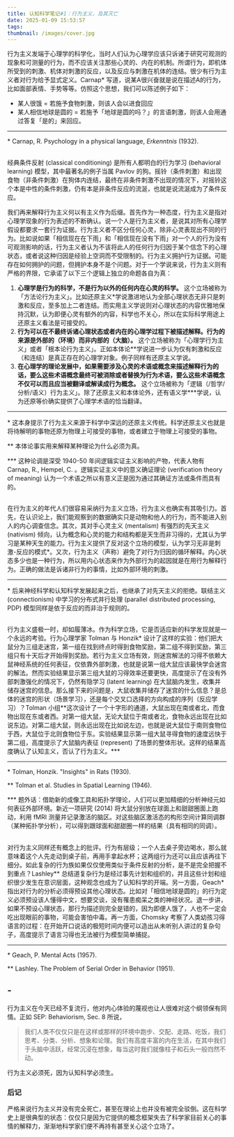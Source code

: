 ```yaml
---
title: 认知科学笔记#1：行为主义，及其灭亡
date: 2025-01-09 15:53:57
tags:
thumbnail: /images/cover.jpg
---
```


行为主义发端于心理学的科学化，当时人们认为心理学应该只诉诸于研究可观测的现象和可测量的行为，而不应该关注那些心灵的、内在的机制。所谓行为，即机体所受到的刺激、机体对刺激的反应，以及反应与刺激在机体的连结。很少有行为主义者对行为给予显式定义。Carnap* 写道，说某A很兴奋就是说在描述A的行为，比如面部表情、手势等等。仿照这个思想，我们可以陈述例子如下：

- 某人很饿 = 若施予食物刺激，则该人会以进食回应
- 某人相信地球是圆的 = 若施予「地球是圆的吗？」的言语刺激，则该人会用通过答复「是的」来回应。

---
\* Carnap, R. Psychology in a physical language, *Erkenntnis* (1932). 

## 

经典条件反射 (classical conditioning) 是所有人都明白的行为学习 (behavioral learning) 模型，其中最著名的例子当属 Pavlov 的狗。摇铃（条件刺激）和出现食物（非条件刺激）在狗体内连结，最终在非条件刺激不出现的情况下，对摇铃这个本是中性的条件刺激，仍有本是非条件反应的流涎，也就是说流涎成为了条件反应。

我们再来解释行为主义何以有主义作为后缀。首先作为一种态度，行为主义是指对心理学现象的行为表述的不断确认。说一个人是行为主义者，是说其对所有心理学假设都要求一套行为证据。行为主义者不区分任何心灵，除非心灵表现出不同的行为。比如说如果「相信现在在下雨」和「相信现在没有下雨」对一个人的行为没有可观测影响的话，行为主义者认为不该将此人的任何行为归因于某个信念下的心理状态，或者说这种归因是经验上空洞而不受限制的。行为主义拥护行为证据。可能存在如何拥护的问题，但拥护本身不是个问题。对于一个学说来说，行为主义则有严格的界限，它承诺了以下三个逻辑上独立的命题各自为真：

1. **心理学是行为的科学，不是行为以外的任何内在心灵的科学。** 这个立场被称为「方法论行为主义」。比如还原主义*学说激进地认为全部心理状态无非只是刺激和反应，至多加上二者连结。而实用主义学说则对心理状态的内容优雅地保持沉默，认为即便心灵有额外的内容，科学也不关心，所以在实际科学用途上还原主义看法是可接受的。
2. **行为可以在不最终诉诸心理状态或者内在的心理学过程下被描述解释。行为的来源是外部的（环境）而非内部的（大脑）。** 这个立场被称为「心理学行为主义」或者「根本论行为主义」。正如本体论\*\*学说进一步认为仅有刺激和反应（和连结）是真正存在的心理学对象。例子同样有还原主义学说。
3. **在心理学的理论发展中，如果需要涉及心灵的术语或概念来描述解释行为的话，要么这些术语概念最终可被消除或者替换为行为术语，要么这些术语概念不仅可以而且应当被翻译或解读成行为概念。** 这个立场被称为「逻辑（/哲学/分析/语义）行为主义」。除了还原主义和本体论外，还有语义学\*\*\*学说，认为还原等价确实提供了心理学术语的恰当翻译。

---
\* 这本身提示了行为主义来源于科学中深远的还原主义传统。科学还原主义也就是将待解明的事物还原为物理上可接受的事物，或者建立于物理上可接受的事物。

** 本体论事实用来解释某种理论为什么必须为真。

*** 这种论调是深受 1940-50 年间逻辑实证主义影响的产物，代表人物有 Carnap, R., Hempel, C. 。逻辑实证主义中的意义确证理论 (verification theory of meaning) 认为一个术语之所以有意义正是因为通过其确证方法或条件而具有的。

##

在行为主义的年代人们很容易采纳行为主义立场，行为主义也确实有其吸引力。首先，在认识论上，我们能观察到的数据确实只是动物和他人的行为，而不能进入别人的内心调查信念。其次，其对手心灵主义 (mentalism) 有强烈的先天主义 (nativism) 倾向，认为概念和心灵的能力和结构都是天生而非习得的，尤其认为学习是某种天生的能力。行为主义提供了反对这个立场的模型，认为学习无非是刺激-反应的模式*。又次，行为主义（声称）避免了对行为归因的循环解释。内心状态多少也是一种行为，所以用内心状态来作为外部行为的起因就是在用行为解释行为。正确的做法是诉诸非行为的事情，比如外部环境的刺激。

---
\* 后来神经科学和认知科学发展起来之后，也继承了对先天主义的拒绝。联结主义 (connectionism) 中学习的分布式并行处理 (parallel distributed processing, PDP) 模型同样是依于反应的而非治于规则的。

##

行为主义盛极一时，却如履薄冰。作为科学立场，它是否适应新的科学发现就是一个永远的考验。行为心理学家 Tolman 与 Honzik* 设计了这样的实验：他们把大鼠分为三组走迷宫，第一组在找到终点时得到食物奖励，第二组不得到奖励，第三组只有十天后才开始得到奖励。若行为主义立场有效，则迷宫解法的习得不依赖大鼠神经系统的任何表征，仅依靠外部刺激，也就是说第一组大鼠应该最快学会迷宫的解法。然而实验结果显示第三组大鼠的习得效率还要更快，高度提示了在没有外部刺激强化的情况下，仍然有隐学习 (latent learning) 在大鼠脑内发生，收集并储存迷宫的信息。那么接下来的问题是，大鼠收集并储存了迷宫的什么信息？是总体的迷宫的形状（场景学习），还是每个交叉口选择的方向构成的序列（反应学习）？Tolman 小组\*\*这次设计了一个十字形的通道，大鼠出现在南或者北，而食物出现在东或者西。对第一组大鼠，无论大鼠位于南或者北，食物永远出现在比如说东边。对第二组大鼠，则永远出现在比如说左边，也就是说大鼠位于南则食物位于西，大鼠位于北则食物位于东。实验结果显示第一组大鼠寻得食物的速度远快于第二组，高度提示了大鼠脑内表征 (represent) 了场景的整体形状。这样的结果高度确认了认知主义，否认了行为主义。\*\*\*

---
\* Tolman, Honzik. "Insights" in Rats (1930).

** Tolman et al. Studies in Spatial Learning (1946).

*** 题外话：借助新的成像工具和拓扑学理论，人们可以更加精细的分析神经元如何表征外部环境。新近一项研究 (2014) 将大鼠分别放在球面上和甜甜圈面上跑动，利用 fMRI 测量并记录激活的脑区。对这些脑区激活态的构形空间计算同调群（某种拓扑学分析），可以得到跟球面和甜甜圈一样的结果（具有相同的同调）。

##

对行为主义同样还有概念上的批评。行为有层级；一个人去桌子旁边喝水，那么就意味着这个人先走动到桌子前，再用手拿起水杯；这两组行为还可以且应该再往下细分。如此复杂的行为族如果仅仅使用类似于条件反射的分析，是不是完全把握不到重点？Lashley** 总结道复杂行为是经过事先计划和组织的，并且这些计划和组织很少发生在意识层面，这种观念也成为了认知科学的开端。另一方面，Geach* 指出对行为的分析必须得预设其他心理状态。比如对「相信地球是圆的」的行为定义必须预设该人懂得中文，想要交谈，没有罹患痴呆之类的神经状况。退一步讲，如果不预设心理状态，那行为描述则完全是错的，因为即便人饿了，人也不一定会吃出现眼前的事物，可能会害怕中毒。再一方面，Chomsky 考察了人类幼孩习得语言的过程：在开始开口说话的极短时间内便可以造出从未听别人讲过的复杂句子，高度提示了语言习得也无法被行为模型简单捕捉。

---
\* Geach, P. Mental Acts (1957).

\** Lashley. The Problem of Serial Order in Behavior (1951).

## -

行为主义在今天已经不复流行，他对内心体验的蔑视也让人很难对这个纲领保有同情。正如 SEP: Behaviorism, Sec. 8 所说，

> 我们人类不仅仅只是在这样或那样的环境中跑步、交配、走路、吃饭，我们思考、分类、分析、想象和论理。我们有高度丰富的内在生活，在其中我们于头脑中活跃，经常沉浸在想象，每当这时我们就像柱子和石头一般岿然不动。

行为主义必须死，因为认知科学必须生。

### 后记

严格来说行为主义并没有完全死亡，甚至在理论上也并没有被完全驳倒。这在科学史上是很典型的状态：仅仅只是因为它提供的概念框架失去了科学家目前关心的事情的解释力，渐渐地科学家们便不再持有甚至关心这个立场了。